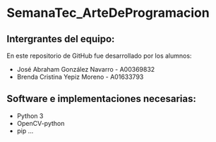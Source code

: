 # SemanaTec_ArteDeProgramacion

## Intergrantes del equipo:

En este repositorio de GitHub fue desarrollado por los alumnos:

- José Abraham González Navarro - A00369832
- Brenda Cristina Yepiz Moreno - A01633793


## Software e implementaciones necesarias:

- Python 3
- OpenCV-python
- pip
...

